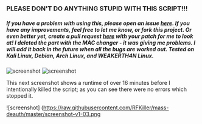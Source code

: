 ### PLEASE DON'T DO ANYTHING STUPID WITH THIS SCRIPT!!!
##### If you have a problem with using this, please open an issue [here][1]. If you have any improvements, feel free to let me know, or fork this project. Or even better yet, create a pull request [here][2] with your patch for me to look at! I deleted the part with the MAC changer - it was giving me problems. I will add it back in the future when all the bugs are worked out. Tested on Kali Linux, Debian, Arch Linux, and WEAKERTH4N Linux.

![screenshot](https://raw.githubusercontent.com/RFKiller/mass-deauth/master/screenshot-v1-01.png)
![screenshot](https://raw.githubusercontent.com/RFKiller/mass-deauth/master/screenshot-v1-02.png)

This next screenshot shows a runtime of over 16 minutes before I intentionally killed the script; as you can see there were no errors which stopped it.

![screenshot] (https://raw.githubusercontent.com/RFKiller/mass-deauth/master/screenshot-v1-03.png

[1]: https://github.com/RFKiller/mass-deauth/issues
[2]: https://github.com/RFKiller/mass-deauth/pulls
